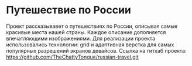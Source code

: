 # Путешествие по России
Проект рассказывавет о путешествиях по России, описывая самые красивые места нашей страны. Каждое описание дополняется впечатляющими изображениями.
Для реализации проекта использовались технологии: grid и адаптивная верстка для самых популярных разрешений экранов девайсов.
Ссылка на гитхаб проекта: https://github.com/TheChattyTongue/russian-travel.git